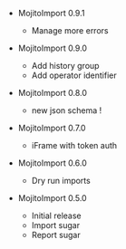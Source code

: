 * MojitoImport 0.9.1
  * Manage more errors

* MojitoImport 0.9.0
  * Add history group
  * Add operator identifier

* MojitoImport 0.8.0
  * new json schema !

* MojitoImport 0.7.0
  * iFrame with token auth

* MojitoImport 0.6.0
  * Dry run imports

* MojitoImport 0.5.0
  * Initial release
  * Import sugar
  * Report sugar

